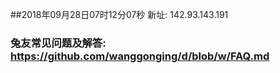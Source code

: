##2018年09月28日07时12分07秒 新址: 142.93.143.191
### 兔友常见问题及解答: https://github.com/wanggonging/d/blob/w/FAQ.md
